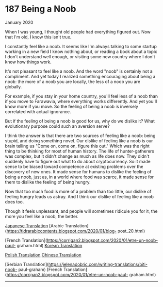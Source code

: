 # 187 Being a Noob


  
 
  
 January 2020   
  
 When I was young, I thought old people had everything figured out. Now that I'm old, I know this isn't true.   
  
 I constantly feel like a noob. It seems like I'm always talking to some startup working in a new field I know nothing about, or reading a book about a topic I don't understand well enough, or visiting some new country where I don't know how things work.   
  
 It's not pleasant to feel like a noob. And the word "noob" is certainly not a compliment. And yet today I realized something encouraging about being a noob: the more of a noob you are locally, the less of a noob you are globally.   
  
 For example, if you stay in your home country, you'll feel less of a noob than if you move to Farawavia, where everything works differently. And yet you'll know more if you move. So the feeling of being a noob is inversely correlated with actual ignorance.   
  
 But if the feeling of being a noob is good for us, why do we dislike it? What evolutionary purpose could such an aversion serve?   
  
 I think the answer is that there are two sources of feeling like a noob: being stupid, and doing something novel. Our dislike of feeling like a noob is our brain telling us "Come on, come on, figure this out." Which was the right thing to be thinking for most of human history. The life of hunter-gatherers was complex, but it didn't change as much as life does now. They didn't suddenly have to figure out what to do about cryptocurrency. So it made sense to be biased toward competence at existing problems over the discovery of new ones. It made sense for humans to dislike the feeling of being a noob, just as, in a world where food was scarce, it made sense for them to dislike the feeling of being hungry.   
  
 Now that too much food is more of a problem than too little, our dislike of feeling hungry leads us astray. And I think our dislike of feeling like a noob does too.   
  
 Though it feels unpleasant, and people will sometimes ridicule you for it, the more you feel like a noob, the better.   
  
 
  
 
  
 
  
 
  
 
  
 
  
 
  
 [Japanese Translation](https://note.com/tokyojack/n/n199d0f1a0ec6)   [Arabic Translation](https://tldrarabiccontents.blogspot.com/2020/01/blog- post_20.html)   
  
 [French Translation](https://corrigan2.blogspot.com/2020/01/etre-un-noob-paul- graham.html)   [Korean Translation](https://soojin.ro/blog/noob)   
  
 [Polish Translation](https://stronglyagainst.com/pgraham-being-a-noob/)   [Chinese Translation](https://qcngt.com/2020/04/18/noob.html)   
  
 [Serbian Translation](https://jelenadobric.com/writing-translations/biti-noob- paul-graham)   [French Translation](https://corrigan2.blogspot.com/2020/01/etre-un-noob-paul- graham.html)   
  
 
  
 
  
 
  
 

 
* * *
 

 

